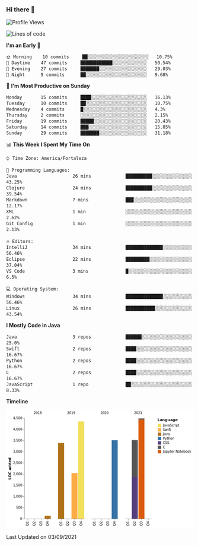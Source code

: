 ### Hi there 👋

<!--
**samuelpsouza/samuelpsouza** is a ✨ _special_ ✨ repository because its `README.md` (this file) appears on your GitHub profile.

Here are some ideas to get you started:

- 🔭 I’m currently working on ...
- 🌱 I’m currently learning ...
- 👯 I’m looking to collaborate on ...
- 🤔 I’m looking for help with ...
- 💬 Ask me about ...
- 📫 How to reach me: ...
- 😄 Pronouns: ...
- ⚡ Fun fact: ...
-->

<!--START_SECTION:waka-->
![Profile Views](http://img.shields.io/badge/Profile%20Views-16-blue)

![Lines of code](https://img.shields.io/badge/From%20Hello%20World%20I%27ve%20Written-21426%20lines%20of%20code-blue)

**I'm an Early 🐤** 

```text
🌞 Morning    10 commits     ██░░░░░░░░░░░░░░░░░░░░░░░   10.75% 
🌆 Daytime    47 commits     ████████████░░░░░░░░░░░░░   50.54% 
🌃 Evening    27 commits     ███████░░░░░░░░░░░░░░░░░░   29.03% 
🌙 Night      9 commits      ██░░░░░░░░░░░░░░░░░░░░░░░   9.68%

```
📅 **I'm Most Productive on Sunday** 

```text
Monday       15 commits     ████░░░░░░░░░░░░░░░░░░░░░   16.13% 
Tuesday      10 commits     ██░░░░░░░░░░░░░░░░░░░░░░░   10.75% 
Wednesday    4 commits      █░░░░░░░░░░░░░░░░░░░░░░░░   4.3% 
Thursday     2 commits      ░░░░░░░░░░░░░░░░░░░░░░░░░   2.15% 
Friday       19 commits     █████░░░░░░░░░░░░░░░░░░░░   20.43% 
Saturday     14 commits     ███░░░░░░░░░░░░░░░░░░░░░░   15.05% 
Sunday       29 commits     ███████░░░░░░░░░░░░░░░░░░   31.18%

```


📊 **This Week I Spent My Time On** 

```text
⌚︎ Time Zone: America/Fortaleza

💬 Programming Languages: 
Java                     26 mins             ██████████░░░░░░░░░░░░░░░   43.25% 
Clojure                  24 mins             ██████████░░░░░░░░░░░░░░░   39.54% 
Markdown                 7 mins              ███░░░░░░░░░░░░░░░░░░░░░░   12.17% 
XML                      1 min               ░░░░░░░░░░░░░░░░░░░░░░░░░   2.62% 
Git Config               1 min               ░░░░░░░░░░░░░░░░░░░░░░░░░   2.13%

🔥 Editors: 
IntelliJ                 34 mins             ██████████████░░░░░░░░░░░   56.46% 
Eclipse                  22 mins             █████████░░░░░░░░░░░░░░░░   37.04% 
VS Code                  3 mins              █░░░░░░░░░░░░░░░░░░░░░░░░   6.5%

💻 Operating System: 
Windows                  34 mins             ██████████████░░░░░░░░░░░   56.46% 
Linux                    26 mins             ███████████░░░░░░░░░░░░░░   43.54%

```

**I Mostly Code in Java** 

```text
Java                     3 repos             ██████░░░░░░░░░░░░░░░░░░░   25.0% 
Swift                    2 repos             ████░░░░░░░░░░░░░░░░░░░░░   16.67% 
Python                   2 repos             ████░░░░░░░░░░░░░░░░░░░░░   16.67% 
C                        2 repos             ████░░░░░░░░░░░░░░░░░░░░░   16.67% 
JavaScript               1 repo              ██░░░░░░░░░░░░░░░░░░░░░░░   8.33%

```


**Timeline**

![Chart not found](https://raw.githubusercontent.com/samuelpsouza/samuelpsouza/main/charts/bar_graph.png) 


 Last Updated on 03/09/2021
<!--END_SECTION:waka-->